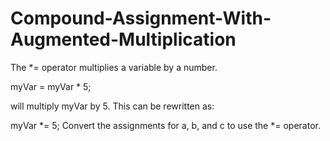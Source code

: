 # Compound-Assignment-With-Augmented-Multiplication

The *= operator multiplies a variable by a number.

myVar = myVar * 5;

will multiply myVar by 5. This can be rewritten as:

myVar *= 5;
Convert the assignments for a, b, and c to use the *= operator.
